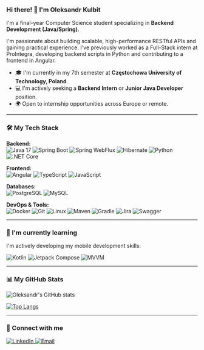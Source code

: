### Hi there! 👋 I'm Oleksandr Kulbit

I'm a final-year Computer Science student specializing in **Backend Development (Java/Spring)**.

I'm passionate about building scalable, high-performance RESTful APIs and gaining practical experience. I've previously worked as a Full-Stack intern at ProIntegra, developing backend scripts in Python and contributing to a frontend in Angular.

- 🎓 I'm currently in my 7th semester at **Częstochowa University of Technology, Poland**.
- 💻 I'm actively seeking a **Backend Intern** or **Junior Java Developer** position.
- 🌍 Open to internship opportunities across Europe or remote.

---

### 🛠️ My Tech Stack

<p align="left">
  <strong>Backend:</strong><br>
  <img src="https://img.shields.io/badge/Java-17-ED8B00?style=for-the-badge&logo=openjdk&logoColor=white" alt="Java 17">
  <img src="https://img.shields.io/badge/Spring_Boot-6DB33F?style=for-the-badge&logo=spring&logoColor=white" alt="Spring Boot">
  <img src="https://img.shields.io/badge/Spring_WebFlux-6DB33F?style=for-the-badge&logo=spring&logoColor=white" alt="Spring WebFlux">
  <img src="https://img.shields.io/badge/Hibernate-59666C?style=for-the-badge&logo=hibernate&logoColor=white" alt="Hibernate">
  <img src="https://img.shields.io/badge/Python-3776AB?style=for-the-badge&logo=python&logoColor=white" alt="Python">
  <img src="https://img.shields.io/badge/.NET_Core-512BD4?style=for-the-badge&logo=dotnet&logoColor=white" alt=".NET Core">
</p>

<p align="left">
  <strong>Frontend:</strong><br>
  <img src="https://img.shields.io/badge/Angular-DD0031?style=for-the-badge&logo=angular&logoColor=white" alt="Angular">
  <img src="https://img.shields.io/badge/TypeScript-3178C6?style=for-the-badge&logo=typescript&logoColor=white" alt="TypeScript">
  <img src="https://img.shields.io/badge/JavaScript-F7DF1E?style=for-the-badge&logo=javascript&logoColor=black" alt="JavaScript">
</p>

<p align="left">
  <strong>Databases:</strong><br>
  <img src="https://img.shields.io/badge/PostgreSQL-4169E1?style=for-the-badge&logo=postgresql&logoColor=white" alt="PostgreSQL">
  <img src="https://img.shields.io/badge/MySQL-4479A1?style=for-the-badge&logo=mysql&logoColor=white" alt="MySQL">
</p>

<p align="left">
  <strong>DevOps & Tools:</strong><br>
  <img src="https://img.shields.io/badge/Docker-2496ED?style=for-the-badge&logo=docker&logoColor=white" alt="Docker">
  <img src="https://img.shields.io/badge/Git-F05032?style=for-the-badge&logo=git&logoColor=white" alt="Git">
  <img src="https://img.shields.io/badge/Linux-FCC624?style=for-the-badge&logo=linux&logoColor=black" alt="Linux">
  <img src="https://img.shields.io/badge/Maven-C71A36?style=for-the-badge&logo=apache-maven&logoColor=white" alt="Maven">
  <img src="https://img.shields.io/badge/Gradle-02303A?style=for-the-badge&logo=gradle&logoColor=white" alt="Gradle">
  <img src="https://img.shields.io/badge/Jira-0052CC?style=for-the-badge&logo=jira&logoColor=white" alt="Jira">
  <img src="https://img.shields.io/badge/Swagger-85EA2D?style=for-the-badge&logo=swagger&logoColor=black" alt="Swagger">
</p>

---

### 🌱 I'm currently learning

I'm actively developing my mobile development skills:
<p align="left">
  <img src="https://img.shields.io/badge/Kotlin-7F52FF?style=for-the-badge&logo=kotlin&logoColor=white" alt="Kotlin">
  <img src="https://img.shields.io/badge/Jetpack_Compose-4285F4?style=for-the-badge&logo=jetpackcompose&logoColor=white" alt="Jetpack Compose">
  <img src="https://img.shields.io/badge/MVVM-Orange?style=for-the-badge" alt="MVVM">
</p>

---

### 📊 My GitHub Stats

![Oleksandr's GitHub stats](https://github-readme-stats.vercel.app/api?username=snjk333&show_icons=true&theme=tokyonight&hide_border=true&include_all_commits=true&count_private=true)

[![Top Langs](https://github-readme-stats.vercel.app/api/top-langs/?username=snjk333&layout=compact&theme=tokyonight&hide_border=true&langs_count=8)](https://github.com/anuraghazra/github-readme-stats)

---

### 🤝 Connect with me

<p align="left">
  <a href="https://www.linkedin.com/in/oleksandr-kulbit/" target="_blank">
    <img src="https://img.shields.io/badge/LinkedIn-0A66C2?style=for-the-badge&logo=linkedin&logoColor=white" alt="LinkedIn">
  </a>
  <a href="mailto:kulbitsanya0@gmail.com">
    <img src="https://img.shields.io/badge/Email-D14836?style=for-the-badge&logo=gmail&logoColor=white" alt="Email">
  </a>
</p>